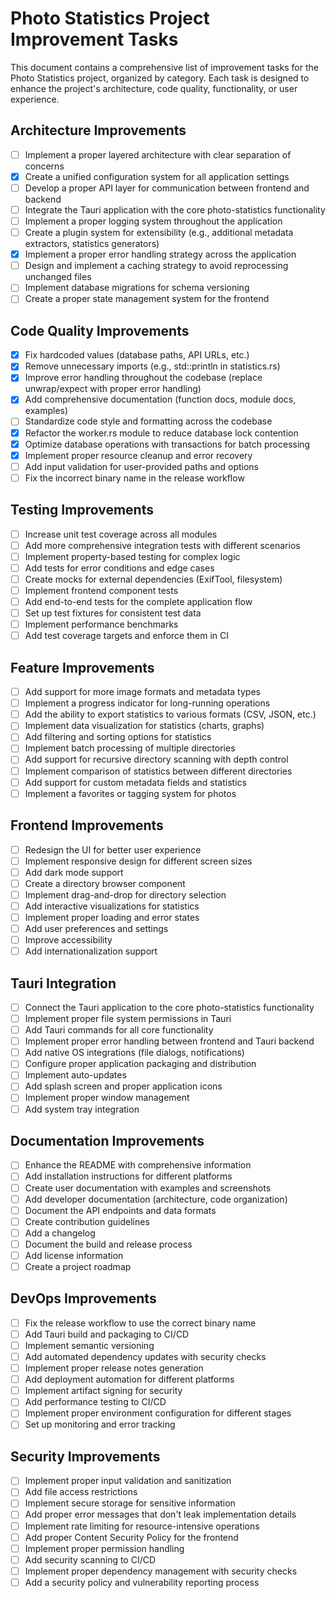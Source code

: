 # Photo Statistics Project Improvement Tasks

This document contains a comprehensive list of improvement tasks for the Photo Statistics project, organized by category. Each task is designed to enhance the project's architecture, code quality, functionality, or user experience.

## Architecture Improvements

* [ ] Implement a proper layered architecture with clear separation of concerns
* [x] Create a unified configuration system for all application settings
* [ ] Develop a proper API layer for communication between frontend and backend
* [ ] Integrate the Tauri application with the core photo-statistics functionality
* [ ] Implement a proper logging system throughout the application
* [ ] Create a plugin system for extensibility (e.g., additional metadata extractors, statistics generators)
* [x] Implement a proper error handling strategy across the application
* [ ] Design and implement a caching strategy to avoid reprocessing unchanged files
* [ ] Implement database migrations for schema versioning
* [ ] Create a proper state management system for the frontend

## Code Quality Improvements

* [x] Fix hardcoded values (database paths, API URLs, etc.)
* [x] Remove unnecessary imports (e.g., std::println in statistics.rs)
* [x] Improve error handling throughout the codebase (replace unwrap/expect with proper error handling)
* [x] Add comprehensive documentation (function docs, module docs, examples)
* [ ] Standardize code style and formatting across the codebase
* [x] Refactor the worker.rs module to reduce database lock contention
* [x] Optimize database operations with transactions for batch processing
* [x] Implement proper resource cleanup and error recovery
* [ ] Add input validation for user-provided paths and options
* [ ] Fix the incorrect binary name in the release workflow

## Testing Improvements

* [ ] Increase unit test coverage across all modules
* [ ] Add more comprehensive integration tests with different scenarios
* [ ] Implement property-based testing for complex logic
* [ ] Add tests for error conditions and edge cases
* [ ] Create mocks for external dependencies (ExifTool, filesystem)
* [ ] Implement frontend component tests
* [ ] Add end-to-end tests for the complete application flow
* [ ] Set up test fixtures for consistent test data
* [ ] Implement performance benchmarks
* [ ] Add test coverage targets and enforce them in CI

## Feature Improvements

* [ ] Add support for more image formats and metadata types
* [ ] Implement a progress indicator for long-running operations
* [ ] Add the ability to export statistics to various formats (CSV, JSON, etc.)
* [ ] Implement data visualization for statistics (charts, graphs)
* [ ] Add filtering and sorting options for statistics
* [ ] Implement batch processing of multiple directories
* [ ] Add support for recursive directory scanning with depth control
* [ ] Implement comparison of statistics between different directories
* [ ] Add support for custom metadata fields and statistics
* [ ] Implement a favorites or tagging system for photos

## Frontend Improvements

* [ ] Redesign the UI for better user experience
* [ ] Implement responsive design for different screen sizes
* [ ] Add dark mode support
* [ ] Create a directory browser component
* [ ] Implement drag-and-drop for directory selection
* [ ] Add interactive visualizations for statistics
* [ ] Implement proper loading and error states
* [ ] Add user preferences and settings
* [ ] Improve accessibility
* [ ] Add internationalization support

## Tauri Integration

* [ ] Connect the Tauri application to the core photo-statistics functionality
* [ ] Implement proper file system permissions in Tauri
* [ ] Add Tauri commands for all core functionality
* [ ] Implement proper error handling between frontend and Tauri backend
* [ ] Add native OS integrations (file dialogs, notifications)
* [ ] Configure proper application packaging and distribution
* [ ] Implement auto-updates
* [ ] Add splash screen and proper application icons
* [ ] Implement proper window management
* [ ] Add system tray integration

## Documentation Improvements

* [ ] Enhance the README with comprehensive information
* [ ] Add installation instructions for different platforms
* [ ] Create user documentation with examples and screenshots
* [ ] Add developer documentation (architecture, code organization)
* [ ] Document the API endpoints and data formats
* [ ] Create contribution guidelines
* [ ] Add a changelog
* [ ] Document the build and release process
* [ ] Add license information
* [ ] Create a project roadmap

## DevOps Improvements

* [ ] Fix the release workflow to use the correct binary name
* [ ] Add Tauri build and packaging to CI/CD
* [ ] Implement semantic versioning
* [ ] Add automated dependency updates with security checks
* [ ] Implement proper release notes generation
* [ ] Add deployment automation for different platforms
* [ ] Implement artifact signing for security
* [ ] Add performance testing to CI/CD
* [ ] Implement proper environment configuration for different stages
* [ ] Set up monitoring and error tracking

## Security Improvements

* [ ] Implement proper input validation and sanitization
* [ ] Add file access restrictions
* [ ] Implement secure storage for sensitive information
* [ ] Add proper error messages that don't leak implementation details
* [ ] Implement rate limiting for resource-intensive operations
* [ ] Add proper Content Security Policy for the frontend
* [ ] Implement proper permission handling
* [ ] Add security scanning to CI/CD
* [ ] Implement proper dependency management with security checks
* [ ] Add a security policy and vulnerability reporting process
